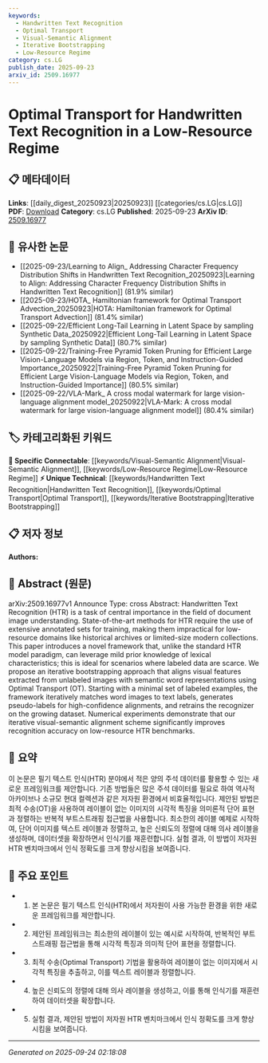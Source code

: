 ```yaml
---
keywords:
  - Handwritten Text Recognition
  - Optimal Transport
  - Visual-Semantic Alignment
  - Iterative Bootstrapping
  - Low-Resource Regime
category: cs.LG
publish_date: 2025-09-23
arxiv_id: 2509.16977
---
```


<!-- KEYWORD_LINKING_METADATA:
{
  "processed_timestamp": "2025-09-24T02:18:08.255141",
  "vocabulary_version": "1.0",
  "selected_keywords": [
    "Handwritten Text Recognition",
    "Optimal Transport",
    "Visual-Semantic Alignment",
    "Iterative Bootstrapping",
    "Low-Resource Regime"
  ],
  "rejected_keywords": [],
  "similarity_scores": {
    "Handwritten Text Recognition": 0.8,
    "Optimal Transport": 0.78,
    "Visual-Semantic Alignment": 0.77,
    "Iterative Bootstrapping": 0.75,
    "Low-Resource Regime": 0.76
  },
  "extraction_method": "AI_prompt_based",
  "budget_applied": true,
  "candidates_json": {
    "candidates": [
      {
        "surface": "Handwritten Text Recognition",
        "canonical": "Handwritten Text Recognition",
        "aliases": [
          "HTR"
        ],
        "category": "unique_technical",
        "rationale": "Central to the paper's focus, providing a specific context for linking with document image understanding.",
        "novelty_score": 0.65,
        "connectivity_score": 0.72,
        "specificity_score": 0.88,
        "link_intent_score": 0.8
      },
      {
        "surface": "Optimal Transport",
        "canonical": "Optimal Transport",
        "aliases": [
          "OT"
        ],
        "category": "unique_technical",
        "rationale": "A novel methodological approach in the paper, key for linking with mathematical optimization techniques.",
        "novelty_score": 0.7,
        "connectivity_score": 0.68,
        "specificity_score": 0.85,
        "link_intent_score": 0.78
      },
      {
        "surface": "Visual-Semantic Alignment",
        "canonical": "Visual-Semantic Alignment",
        "aliases": [],
        "category": "specific_connectable",
        "rationale": "Connects with multimodal learning and vision-language models, enhancing cross-domain linkages.",
        "novelty_score": 0.6,
        "connectivity_score": 0.75,
        "specificity_score": 0.8,
        "link_intent_score": 0.77
      },
      {
        "surface": "Iterative Bootstrapping",
        "canonical": "Iterative Bootstrapping",
        "aliases": [],
        "category": "unique_technical",
        "rationale": "Describes a key iterative process in the framework, useful for linking with self-supervised learning techniques.",
        "novelty_score": 0.68,
        "connectivity_score": 0.7,
        "specificity_score": 0.82,
        "link_intent_score": 0.75
      },
      {
        "surface": "Low-Resource Regime",
        "canonical": "Low-Resource Regime",
        "aliases": [
          "Low-Resource Setting"
        ],
        "category": "specific_connectable",
        "rationale": "Important for linking with few-shot and zero-shot learning contexts, emphasizing resource constraints.",
        "novelty_score": 0.62,
        "connectivity_score": 0.78,
        "specificity_score": 0.79,
        "link_intent_score": 0.76
      }
    ],
    "ban_list_suggestions": [
      "method",
      "experiment",
      "performance"
    ]
  },
  "decisions": [
    {
      "candidate_surface": "Handwritten Text Recognition",
      "resolved_canonical": "Handwritten Text Recognition",
      "decision": "linked",
      "scores": {
        "novelty": 0.65,
        "connectivity": 0.72,
        "specificity": 0.88,
        "link_intent": 0.8
      }
    },
    {
      "candidate_surface": "Optimal Transport",
      "resolved_canonical": "Optimal Transport",
      "decision": "linked",
      "scores": {
        "novelty": 0.7,
        "connectivity": 0.68,
        "specificity": 0.85,
        "link_intent": 0.78
      }
    },
    {
      "candidate_surface": "Visual-Semantic Alignment",
      "resolved_canonical": "Visual-Semantic Alignment",
      "decision": "linked",
      "scores": {
        "novelty": 0.6,
        "connectivity": 0.75,
        "specificity": 0.8,
        "link_intent": 0.77
      }
    },
    {
      "candidate_surface": "Iterative Bootstrapping",
      "resolved_canonical": "Iterative Bootstrapping",
      "decision": "linked",
      "scores": {
        "novelty": 0.68,
        "connectivity": 0.7,
        "specificity": 0.82,
        "link_intent": 0.75
      }
    },
    {
      "candidate_surface": "Low-Resource Regime",
      "resolved_canonical": "Low-Resource Regime",
      "decision": "linked",
      "scores": {
        "novelty": 0.62,
        "connectivity": 0.78,
        "specificity": 0.79,
        "link_intent": 0.76
      }
    }
  ]
}
-->

# Optimal Transport for Handwritten Text Recognition in a Low-Resource Regime

## 📋 메타데이터

**Links**: [[daily_digest_20250923|20250923]] [[categories/cs.LG|cs.LG]]
**PDF**: [Download](https://arxiv.org/pdf/2509.16977.pdf)
**Category**: cs.LG
**Published**: 2025-09-23
**ArXiv ID**: [2509.16977](https://arxiv.org/abs/2509.16977)

## 🔗 유사한 논문
- [[2025-09-23/Learning to Align_ Addressing Character Frequency Distribution Shifts in Handwritten Text Recognition_20250923|Learning to Align: Addressing Character Frequency Distribution Shifts in Handwritten Text Recognition]] (81.9% similar)
- [[2025-09-23/HOTA_ Hamiltonian framework for Optimal Transport Advection_20250923|HOTA: Hamiltonian framework for Optimal Transport Advection]] (81.4% similar)
- [[2025-09-22/Efficient Long-Tail Learning in Latent Space by sampling Synthetic Data_20250922|Efficient Long-Tail Learning in Latent Space by sampling Synthetic Data]] (80.7% similar)
- [[2025-09-22/Training-Free Pyramid Token Pruning for Efficient Large Vision-Language Models via Region, Token, and Instruction-Guided Importance_20250922|Training-Free Pyramid Token Pruning for Efficient Large Vision-Language Models via Region, Token, and Instruction-Guided Importance]] (80.5% similar)
- [[2025-09-22/VLA-Mark_ A cross modal watermark for large vision-language alignment model_20250922|VLA-Mark: A cross modal watermark for large vision-language alignment model]] (80.4% similar)

## 🏷️ 카테고리화된 키워드
**🔗 Specific Connectable**: [[keywords/Visual-Semantic Alignment|Visual-Semantic Alignment]], [[keywords/Low-Resource Regime|Low-Resource Regime]]
**⚡ Unique Technical**: [[keywords/Handwritten Text Recognition|Handwritten Text Recognition]], [[keywords/Optimal Transport|Optimal Transport]], [[keywords/Iterative Bootstrapping|Iterative Bootstrapping]]

## 📋 저자 정보

**Authors:** 

## 📄 Abstract (원문)

arXiv:2509.16977v1 Announce Type: cross 
Abstract: Handwritten Text Recognition (HTR) is a task of central importance in the field of document image understanding. State-of-the-art methods for HTR require the use of extensive annotated sets for training, making them impractical for low-resource domains like historical archives or limited-size modern collections. This paper introduces a novel framework that, unlike the standard HTR model paradigm, can leverage mild prior knowledge of lexical characteristics; this is ideal for scenarios where labeled data are scarce. We propose an iterative bootstrapping approach that aligns visual features extracted from unlabeled images with semantic word representations using Optimal Transport (OT). Starting with a minimal set of labeled examples, the framework iteratively matches word images to text labels, generates pseudo-labels for high-confidence alignments, and retrains the recognizer on the growing dataset. Numerical experiments demonstrate that our iterative visual-semantic alignment scheme significantly improves recognition accuracy on low-resource HTR benchmarks.

## 📝 요약

이 논문은 필기 텍스트 인식(HTR) 분야에서 적은 양의 주석 데이터를 활용할 수 있는 새로운 프레임워크를 제안합니다. 기존 방법들은 많은 주석 데이터를 필요로 하여 역사적 아카이브나 소규모 현대 컬렉션과 같은 저자원 환경에서 비효율적입니다. 제안된 방법은 최적 수송(OT)을 사용하여 레이블이 없는 이미지의 시각적 특징을 의미론적 단어 표현과 정렬하는 반복적 부트스트래핑 접근법을 사용합니다. 최소한의 레이블 예제로 시작하여, 단어 이미지를 텍스트 레이블과 정렬하고, 높은 신뢰도의 정렬에 대해 의사 레이블을 생성하며, 데이터셋을 확장하면서 인식기를 재훈련합니다. 실험 결과, 이 방법이 저자원 HTR 벤치마크에서 인식 정확도를 크게 향상시킴을 보여줍니다.

## 🎯 주요 포인트

- 1. 본 논문은 필기 텍스트 인식(HTR)에서 저자원이 사용 가능한 환경을 위한 새로운 프레임워크를 제안합니다.
- 2. 제안된 프레임워크는 최소한의 레이블이 있는 예시로 시작하여, 반복적인 부트스트래핑 접근법을 통해 시각적 특징과 의미적 단어 표현을 정렬합니다.
- 3. 최적 수송(Optimal Transport) 기법을 활용하여 레이블이 없는 이미지에서 시각적 특징을 추출하고, 이를 텍스트 레이블과 정렬합니다.
- 4. 높은 신뢰도의 정렬에 대해 의사 레이블을 생성하고, 이를 통해 인식기를 재훈련하여 데이터셋을 확장합니다.
- 5. 실험 결과, 제안된 방법이 저자원 HTR 벤치마크에서 인식 정확도를 크게 향상시킴을 보여줍니다.


---

*Generated on 2025-09-24 02:18:08*